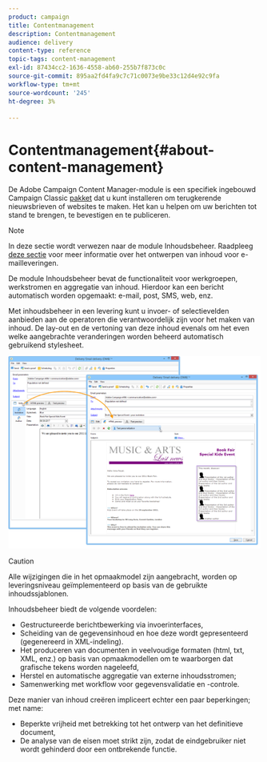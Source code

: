 ```yaml
---
product: campaign
title: Contentmanagement
description: Contentmanagement
audience: delivery
content-type: reference
topic-tags: content-management
exl-id: 87434cc2-1636-4558-ab60-255b7f873c0c
source-git-commit: 895aa2fd4fa9c7c71c0073e9be33c12d4e92c9fa
workflow-type: tm+mt
source-wordcount: '245'
ht-degree: 3%

---
```


# Contentmanagement{#about-content-management}

De Adobe Campaign Content Manager-module is een specifiek ingebouwd Campaign Classic [pakket](../../installation/using/installing-campaign-standard-packages.md) dat u kunt installeren om terugkerende nieuwsbrieven of websites te maken. Het kan u helpen om uw berichten tot stand te brengen, te bevestigen en te publiceren.

>[!NOTE]
>
>In deze sectie wordt verwezen naar de module Inhoudsbeheer. Raadpleeg [deze sectie](../../delivery/using/defining-the-email-content.md) voor meer informatie over het ontwerpen van inhoud voor e-mailleveringen.

De module Inhoudsbeheer bevat de functionaliteit voor werkgroepen, werkstromen en aggregatie van inhoud. Hierdoor kan een bericht automatisch worden opgemaakt: e-mail, post, SMS, web, enz.

Met inhoudsbeheer in een levering kunt u invoer- of selectievelden aanbieden aan de operatoren die verantwoordelijk zijn voor het maken van inhoud. De lay-out en de vertoning van deze inhoud evenals om het even welke aangebrachte veranderingen worden beheerd automatisch gebruikend stylesheet.

![](assets/s_ncs_content_create_content_sample.png)

>[!CAUTION]
>
>Alle wijzigingen die in het opmaakmodel zijn aangebracht, worden op leveringsniveau geïmplementeerd op basis van de gebruikte inhoudssjablonen.

Inhoudsbeheer biedt de volgende voordelen:

* Gestructureerde berichtbewerking via invoerinterfaces,
* Scheiding van de gegevensinhoud en hoe deze wordt gepresenteerd (gegenereerd in XML-indeling).
* Het produceren van documenten in veelvoudige formaten (html, txt, XML, enz.) op basis van opmaakmodellen om te waarborgen dat grafische tekens worden nageleefd,
* Herstel en automatische aggregatie van externe inhoudsstromen;
* Samenwerking met workflow voor gegevensvalidatie en -controle.

Deze manier van inhoud creëren impliceert echter een paar beperkingen; met name:

* Beperkte vrijheid met betrekking tot het ontwerp van het definitieve document,
* De analyse van de eisen moet strikt zijn, zodat de eindgebruiker niet wordt gehinderd door een ontbrekende functie.
